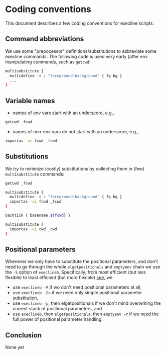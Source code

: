 # Coding conventions

This document describes a few coding conventions for execline scripts.

## Command abbreviations

We use some "prepocessor" definitions/substitutions to abbreviate some execline commands.
The following code is used very early (after env manipulating commands, such as `getcwd`:

```bash
multisubstitute {
  multidefine -d : "foreground:background" { fg bg }
  ...
}
```

## Variable names

 - names of env vars start with an underscore, e.g.,

```bash
getcwd _fcwd 
```

- names of non-env vars do not start with an underscore, e.g.,

```bash
importas -ui fcwd _fcwd
```

## Substitutions

We try to minimize (costly) substitutions by collecting them  in (few) `multisubstitute` commands:

```bash
getcwd _fcwd 

multisubstitute {
  multidefine -d : "foreground:background" { fg bg }
  importas -ui fcwd _fcwd
}

backtick { basename ${fcwd} }

multisubstitute {
  importas -ui cwd _cwd
}
```

## Positional parameters

Whenever we only have to substitute the positional parameters, and don't need to go 
through the whole `elgetpositionals` and `emptyenv` chain we use the `-S` option of `execlineb`.
Specifically, from most efficient (but less flexible) to least efficient (but more flexible) [see](https://skarnet.org/software/execline/el_pushenv.html), we

- use `execlineb -P` if wo don't need positional parameters at all,
- use `execlineb -Sn` if we need only simple positional parameter substitution,
- use `execlineb -p`, then elgetpositionals if we don't mind overwriting the current stack of positional parameters, and
- use `execlineb`, then `elgetpositionals`, then `emptyenv -P` if we need the full power of positional parameter handling.


## Conclusion

None yet
